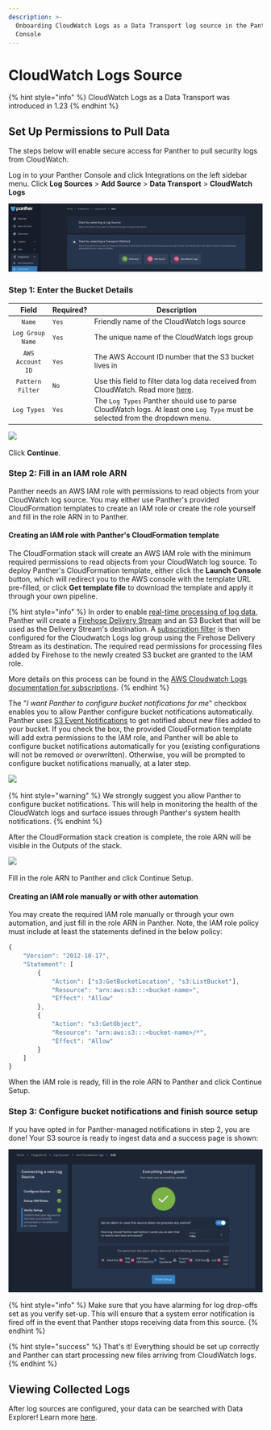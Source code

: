 ```yaml
---
description: >-
  Onboarding CloudWatch Logs as a Data Transport log source in the Panther
  Console
---
```


# CloudWatch Logs Source

{% hint style="info" %}
CloudWatch Logs as a Data Transport was introduced in 1.23
{% endhint %}

## Set Up Permissions to Pull Data

The steps below will enable secure access for Panther to pull security logs from CloudWatch.

Log in to your Panther Console and click Integrations on the left sidebar menu. Click **Log Sources** > **Add Source** > **Data Transport** > **CloudWatch Logs**

![](<../../.gitbook/assets/image (27).png>)

### Step 1: Enter the Bucket Details

|       Field      | Required? | Description                                                                                                                                                              |
| :--------------: | --------- | ------------------------------------------------------------------------------------------------------------------------------------------------------------------------ |
|      `Name`      | `Yes`     | Friendly name of the CloudWatch logs source                                                                                                                              |
| `Log Group Name` | `Yes`     | The unique name of the CloudWatch logs group                                                                                                                             |
| `AWS Account ID` | `Yes`     | The AWS Account ID number that the S3 bucket lives in                                                                                                                    |
| `Pattern Filter` | `No`      | Use this field to filter data log data received from CloudWatch. Read more [here](https://docs.aws.amazon.com/AmazonCloudWatch/latest/logs/FilterAndPatternSyntax.html). |
|    `Log Types`   | `Yes`     | The `Log Types` Panther should use to parse CloudWatch logs. At least one `Log Type` must be selected from the dropdown menu.                                            |

![](<../../.gitbook/assets/image (28).png>)

Click **Continue**.

### Step 2: Fill in an IAM role ARN

Panther needs an AWS IAM role with permissions to read objects from your CloudWatch log source. You may either use Panther's provided CloudFormation templates to create an IAM role or create the role yourself and fill in the role ARN in to Panther.

#### Creating an IAM role with Panther's CloudFormation template

The CloudFormation stack will create an AWS IAM role with the minimum required permissions to read objects from your CloudWatch log source. To deploy Panther's CloudFormation template, either click the **Launch Console** button, which will redirect you to the AWS console with the template URL pre-filled, or click **Get template file** to download the template and apply it through your own pipeline.

{% hint style="info" %}
In order to enable [real-time processing of log data](https://docs.aws.amazon.com/AmazonCloudWatch/latest/logs/Subscriptions.html), Panther will create a [Firehose Delivery Stream](https://aws.amazon.com/kinesis/data-firehose) and an S3 Bucket that will be used as the Delivery Stream's destination. A [subscription filter](https://docs.aws.amazon.com/AmazonCloudWatch/latest/logs/CreateSubscriptionFilterFirehose.html) is then configured for the Cloudwatch Logs log group using the Firehose Delivery Stream as its destination. The required read permissions for processing files added by Firehose to the newly created S3 bucket are granted to the IAM role.

More details on this process can be found in the [AWS Cloudwatch Logs documentation for subscriptions](https://docs.aws.amazon.com/AmazonCloudWatch/latest/logs/CrossAccountSubscriptions-Firehose.html).
{% endhint %}



The "_I want Panther to configure bucket notifications for me_" checkbox enables you to allow Panther configure bucket notifications automatically. Panther uses [S3 Event Notifications](https://docs.aws.amazon.com/AmazonS3/latest/userguide/NotificationHowTo.html) to get notified about new files added to your bucket. If you check the box, the provided CloudFormation template will add extra permissions to the IAM role, and Panther will be able to configure bucket notifications automatically for you (existing configurations will not be removed or overwritten). Otherwise, you will be prompted to configure bucket notifications manually, at a later step.

![](<../../.gitbook/assets/image (29).png>)

{% hint style="warning" %}
We strongly suggest you allow Panther to configure bucket notifications. This will help in monitoring the health of the CloudWatch logs and surface issues through Panther's system health notifications.
{% endhint %}

After the CloudFormation stack creation is complete, the role ARN will be visible in the Outputs of the stack.

![](../../.gitbook/assets/cfn-outputs.png)

Fill in the role ARN to Panther and click Continue Setup.

#### Creating an IAM role manually or with other automation

You may create the required IAM role manually or through your own automation, and just fill in the role ARN in Panther. Note, the IAM role policy must include at least the statements defined in the below policy:

```javascript
{
    "Version": "2012-10-17",
    "Statement": [
        {
            "Action": ["s3:GetBucketLocation", "s3:ListBucket"],
            "Resource": "arn:aws:s3:::<bucket-name>",
            "Effect": "Allow"
        },
        {
            "Action": "s3:GetObject",
            "Resource": "arn:aws:s3:::<bucket-name>/*",
            "Effect": "Allow"
        }
    ]
}
```

When the IAM role is ready, fill in the role ARN to Panther and click Continue Setup.

### Step 3: Configure bucket notifications and finish source setup

If you have opted in for Panther-managed notifications in step 2, you are done! Your S3 source is ready to ingest data and a success page is shown:

![](<../../.gitbook/assets/image (30).png>)

{% hint style="info" %}
Make sure that you have alarming for log drop-offs set as you verify set-up. This will ensure that a system error notification is fired off in the event that Panther stops receiving data from this source.
{% endhint %}

{% hint style="success" %}
That's it! Everything should be set up correctly and Panther can start processing new files arriving from CloudWatch logs.
{% endhint %}

## Viewing Collected Logs

After log sources are configured, your data can be searched with Data Explorer! Learn more [here](https://app.gitbook.com/@panther-labs/s/documentation/\~/drafts/-Mjpl055436mGBJXxM\_u/data-analytics/data-explorer).
